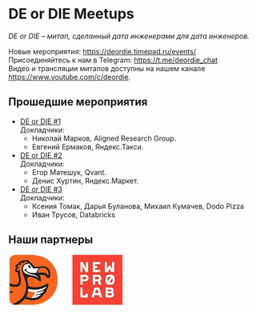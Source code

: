 # DE or DIE Meetups

_DE or DIE – митап, сделанный дата инженерами для дата инженеров._

Новые мероприятия: <https://deordie.timepad.ru/events/>  
Присоединяйтесь к нам в Telegram: <https://t.me/deordie_chat>  
Видео и трансляции митапов доступны на нашем канале <https://www.youtube.com/c/deordie>.

## Прошедшие мероприятия

- [DE or DIE #1](meetups/01)  
Докладчики:
  - Николай Марков, Aligned Research Group.
  - Евгений Ермаков, Яндекс.Такси.
- [DE or DIE #2](meetups/02)  
Докладчики:  
  - Егор Матешук, Qvant.
  - Денис Хуртин, Яндекс.Маркет.
- [DE or DIE #3](meetups/03)  
Докладчики:  
  - Ксения Томак, Дарья Буланова, Михаил Кумачев, Dodo Pizza  
  - Иван Трусов, Databricks

## Наши партнеры

[![dp_logo]][dp_link]&emsp;&emsp;[![nlp_logo]][nlp_link]

[dp_link]: https://dodopizza.dev/ "Dodo Pizza Engineering"
[dp_logo]: images/dodopizza_partner.png "Dodo Pizza Engineering"
[nlp_link]: https://newprolab.com/ "New Professions Lab"
[nlp_logo]: images/newprolab_partner.jpg "New Professions Lab"
